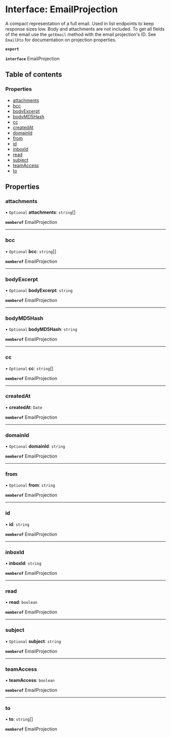 # Interface: EmailProjection

A compact representation of a full email. Used in list endpoints to keep response sizes low. Body and attachments are not included. To get all fields of the email use the `getEmail` method with the email projection's ID. See `EmailDto` for documentation on projection properties.

**`export`**

**`interface`** EmailProjection

## Table of contents

### Properties

- [attachments](EmailProjection.md#attachments)
- [bcc](EmailProjection.md#bcc)
- [bodyExcerpt](EmailProjection.md#bodyexcerpt)
- [bodyMD5Hash](EmailProjection.md#bodymd5hash)
- [cc](EmailProjection.md#cc)
- [createdAt](EmailProjection.md#createdat)
- [domainId](EmailProjection.md#domainid)
- [from](EmailProjection.md#from)
- [id](EmailProjection.md#id)
- [inboxId](EmailProjection.md#inboxid)
- [read](EmailProjection.md#read)
- [subject](EmailProjection.md#subject)
- [teamAccess](EmailProjection.md#teamaccess)
- [to](EmailProjection.md#to)

## Properties

### <a id="attachments" name="attachments"></a> attachments

• `Optional` **attachments**: `string`[]

**`memberof`** EmailProjection

___

### <a id="bcc" name="bcc"></a> bcc

• `Optional` **bcc**: `string`[]

**`memberof`** EmailProjection

___

### <a id="bodyexcerpt" name="bodyexcerpt"></a> bodyExcerpt

• `Optional` **bodyExcerpt**: `string`

**`memberof`** EmailProjection

___

### <a id="bodymd5hash" name="bodymd5hash"></a> bodyMD5Hash

• `Optional` **bodyMD5Hash**: `string`

**`memberof`** EmailProjection

___

### <a id="cc" name="cc"></a> cc

• `Optional` **cc**: `string`[]

**`memberof`** EmailProjection

___

### <a id="createdat" name="createdat"></a> createdAt

• **createdAt**: `Date`

**`memberof`** EmailProjection

___

### <a id="domainid" name="domainid"></a> domainId

• `Optional` **domainId**: `string`

**`memberof`** EmailProjection

___

### <a id="from" name="from"></a> from

• `Optional` **from**: `string`

**`memberof`** EmailProjection

___

### <a id="id" name="id"></a> id

• **id**: `string`

**`memberof`** EmailProjection

___

### <a id="inboxid" name="inboxid"></a> inboxId

• **inboxId**: `string`

**`memberof`** EmailProjection

___

### <a id="read" name="read"></a> read

• **read**: `boolean`

**`memberof`** EmailProjection

___

### <a id="subject" name="subject"></a> subject

• `Optional` **subject**: `string`

**`memberof`** EmailProjection

___

### <a id="teamaccess" name="teamaccess"></a> teamAccess

• **teamAccess**: `boolean`

**`memberof`** EmailProjection

___

### <a id="to" name="to"></a> to

• **to**: `string`[]

**`memberof`** EmailProjection
